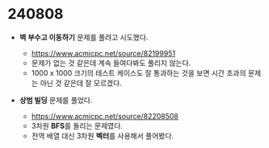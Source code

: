 # 240808

- **벽 부수고 이동하기** 문제를 풀려고 시도했다.
  - https://www.acmicpc.net/source/82199951
  - 문제가 없는 것 같은데 계속 들여다봐도 풀리지 않는다.
  - 1000 x 1000 크기의 테스트 케이스도 잘 통과하는 것을 보면 시간 초과의 문제는 아닌 것 같은데 잘 모르겠다.  


- **상범 빌딩** 문제를 풀었다.
  - https://www.acmicpc.net/source/82208508
  - 3차원 **BFS**를 돌리는 문제였다.
  - 전역 배열 대신 3차원 **벡터**를 사용해서 풀어봤다.
  